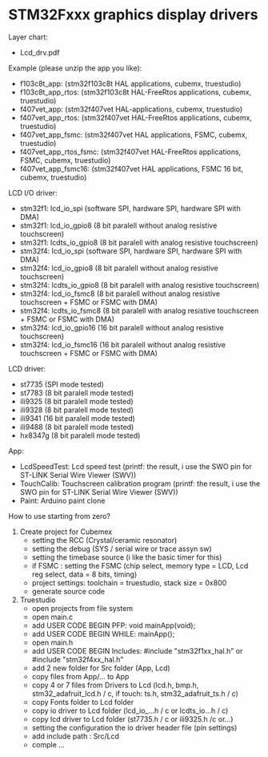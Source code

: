 # STM32Fxxx graphics display drivers

Layer chart:
- Lcd_drv.pdf

Example (please unzip the app you like):
- f103c8t_app: (stm32f103c8t HAL applications, cubemx, truestudio)
- f103c8t_app_rtos: (stm32f103c8t HAL-FreeRtos applications, cubemx, truestudio)
- f407vet_app: (stm32f407vet HAL-applications, cubemx, truestudio)
- f407vet_app_rtos: (stm32f407vet HAL-FreeRtos applications, cubemx, truestudio)
- f407vet_app_fsmc: (stm32f407vet HAL applications, FSMC, cubemx, truestudio)
- f407vet_app_rtos_fsmc: (stm32f407vet HAL-FreeRtos applications, FSMC, cubemx, truestudio)
- f407vet_app_fsmc16: (stm32f407vet HAL applications, FSMC 16 bit, cubemx, truestudio)

LCD I/O driver:
- stm32f1: lcd_io_spi (software SPI, hardware SPI, hardware SPI with DMA)
- stm32f1: lcd_io_gpio8 (8 bit paralell without analog resistive touchscreen)
- stm32f1: lcdts_io_gpio8 (8 bit paralell with analog resistive touchscreen)
- stm32f4: lcd_io_spi (software SPI, hardware SPI, hardware SPI with DMA)
- stm32f4: lcd_io_gpio8 (8 bit paralell without analog resistive touchscreen)
- stm32f4: lcdts_io_gpio8 (8 bit paralell with analog resistive touchscreen)
- stm32f4: lcd_io_fsmc8 (8 bit paralell without analog resistive touchscreen + FSMC or FSMC with DMA)
- stm32f4: lcdts_io_fsmc8 (8 bit paralell with analog resistive touchscreen + FSMC or FSMC with DMA)
- stm32f4: lcd_io_gpio16 (16 bit paralell without analog resistive touchscreen)
- stm32f4: lcd_io_fsmc16 (16 bit paralell without analog resistive touchscreen + FSMC or FSMC with DMA)

LCD driver:
- st7735  (SPI mode tested)
- st7783  (8 bit paralell mode tested)
- ili9325 (8 bit paralell mode tested)
- ili9328 (8 bit paralell mode tested)
- ili9341 (16 bit paralell mode tested)
- ili9488 (8 bit paralell mode tested)
- hx8347g (8 bit paralell mode tested)

App:
- LcdSpeedTest: Lcd speed test 
  (printf: the result, i use the SWO pin for ST-LINK Serial Wire Viewer (SWV))
- TouchCalib: Touchscreen calibration program 
  (printf: the result, i use the SWO pin for ST-LINK Serial Wire Viewer (SWV))
- Paint: Arduino paint clone

How to use starting from zero?
1. Create project for Cubemex
   - setting the RCC (Crystal/ceramic resonator)
   - setting the debug (SYS / serial wire or trace assyn sw)
   - setting the timebase source (i like the basic timer for this)
   - if FSMC : setting the FSMC (chip select, memory type = LCD, Lcd reg select, data = 8 bits, timing)
   - project settings: toolchain = truestudio, stack size = 0x800
   - generate source code
2. Truestudio
   - open projects from file system
   - open main.c
   - add USER CODE BEGIN PFP: void mainApp(void);
   - add USER CODE BEGIN WHILE: mainApp();
   - open main.h
   - add USER CODE BEGIN Includes: #include "stm32f1xx_hal.h" or #include "stm32f4xx_hal.h"
   - add 2 new folder for Src folder (App, Lcd)
   - copy files from App/... to App
   - copy 4 or 7 files from Drivers to Lcd (lcd.h, bmp.h, stm32_adafruit_lcd.h / c, if touch: ts.h, stm32_adafruit_ts.h / c)
   - copy Fonts folder to Lcd folder
   - copy io driver to Lcd folder (lcd_io_...h / c or lcdts_io...h / c)
   - copy lcd driver to Lcd folder (st7735.h / c or ili9325.h /c or...)
   - setting the configuration the io driver header file (pin settings)
   - add include path : Src/Lcd
   - comple ...
   
   